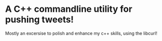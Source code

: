 # A C++ commandline utility for pushing tweets!
Mostly an excersise to polish and enhance my c++ skills, using the libcurl!
